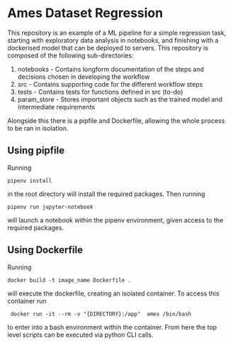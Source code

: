 # Ames Dataset Regression

This repository is an example of a ML pipeline for a simple regression task, starting with exploratory data analysis in notebooks, and finishing with a dockerised model that can be deployed to servers. This repository is composed of the following sub-directories:

1) notebooks - Contains longform documentation of the steps and decisions chosen in developing the workflow
2) src - Contains supporting code for the different workflow steps
3) tests - Contains tests for functions defined in src (to-do)
4) param_store - Stores important objects such as the trained model and intermediate requirements

Alongside this there is a pipfile and Dockerfile, allowing the whole process to be ran in isolation.

## Using pipfile

Running

```console
pipenv install
```

in the root directory will install the required packages. Then running

```console
pipenv run jupyter-notebook
```

will launch a notebook within the pipenv environment, given access to the required packages.

## Using Dockerfile

Running

```console
docker build -t image_name Dockerfile .
```

will execute the dockerfile, creating an isolated container. To access this container run

```console
 docker run -it --rm -v "{DIRECTORY}:/app"  ames /bin/bash
```

to enter into a bash environment within the container. From here the top level scripts can be executed via python CLI calls.